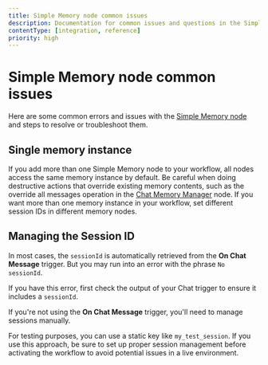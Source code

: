 ```yaml
---
title: Simple Memory node common issues 
description: Documentation for common issues and questions in the Simple Memory node in n8n, a workflow automation platform. Includes details of the issue and suggested solutions.
contentType: [integration, reference]
priority: high
---
```


# Simple Memory node common issues

Here are some common errors and issues with the [Simple Memory node](/integrations/builtin/cluster-nodes/sub-nodes/n8n-nodes-langchain.memorybufferwindow/index.md) and steps to resolve or troubleshoot them.

## Single memory instance

If you add more than one Simple Memory node to your workflow, all nodes access the same memory instance by default. Be careful when doing destructive actions that override existing memory contents, such as the override all messages operation in the [Chat Memory Manager](/integrations/builtin/cluster-nodes/sub-nodes/n8n-nodes-langchain.memorymanager.md) node. If you want more than one memory instance in your workflow, set different session IDs in different memory nodes.

## Managing the Session ID

In most cases, the `sessionId` is automatically retrieved from the **On Chat Message** trigger. But you may run into an error with the phrase `No sessionId`.

If you have this error, first check the output of your Chat trigger to ensure it includes a `sessionId`.

If you're not using the **On Chat Message** trigger, you'll need to manage sessions manually.

For testing purposes, you can use a static key like `my_test_session`. If you use this approach, be sure to set up proper session management before activating the workflow to avoid potential issues in a live environment.
